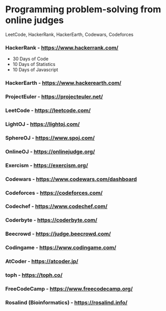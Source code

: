 # Programming problem-solving from online judges  

LeetCode, HackerRank, HackerEarth, Codewars, Codeforces  

### HackerRank - https://www.hackerrank.com/
- 30 Days of Code
- 10 Days of Statistics
- 10 Days of Javascript

### HackerEarth - https://www.hackerearth.com/

### ProjectEuler - https://projecteuler.net/

### LeetCode - https://leetcode.com/

### LightOJ - https://lightoj.com/

### SphereOJ - https://www.spoj.com/

### OnlineOJ - https://onlinejudge.org/

### Exercism - https://exercism.org/

### Codewars - https://www.codewars.com/dashboard

### Codeforces - https://codeforces.com/

### Codechef - https://www.codechef.com/

### Coderbyte - https://coderbyte.com/

### Beecrowd - https://judge.beecrowd.com/

### Codingame - https://www.codingame.com/

### AtCoder - https://atcoder.jp/

### toph - https://toph.co/

### FreeCodeCamp - https://www.freecodecamp.org/

### Rosalind (Bioinformatics) - https://rosalind.info/
